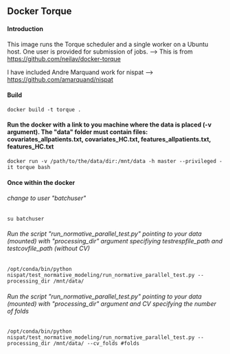 ## Docker Torque

#### Introduction

This image runs the Torque scheduler and a single worker on a Ubuntu host. One user is provided for submission of jobs. --> This is from https://github.com/neilav/docker-torque

I have included Andre Marquand work for nispat --> https://github.com/amarquand/nispat

#### Build

`docker build -t torque .`

#### Run the docker with a link to you machine where the data is placed (-v argument). The "data" folder must contain files: covariates_allpatients.txt, covariates_HC.txt, features_allpatients.txt, features_HC.txt

`docker run -v /path/to/the/data/dir:/mnt/data -h master --privileged -it torque bash`

#### Once within the docker
###### change to user "batchuser"
`su batchuser`
###### Run the script "run_normative_parallel_test.py" pointing to your data (mounted) with "processing_dir" argument specifiying testrespfile_path and testcovfile_path (without CV)
`/opt/conda/bin/python nispat/test_normative_modeling/run_normative_parallel_test.py --processing_dir /mnt/data/`

###### Run the script "run_normative_parallel_test.py" pointing to your data (mounted) with "processing_dir" argument and CV specifying the number of folds
`/opt/conda/bin/python nispat/test_normative_modeling/run_normative_parallel_test.py --processing_dir /mnt/data/ --cv_folds #folds`


